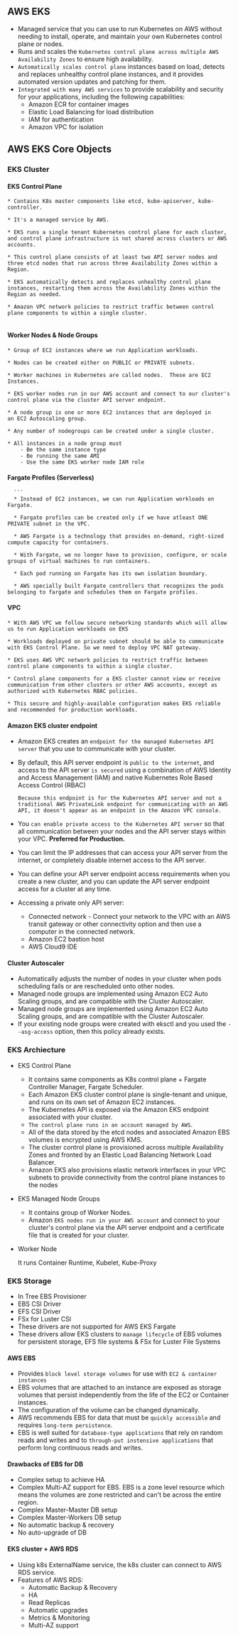 ## AWS EKS

- Managed service that you can use to run Kubernetes on AWS without needing to install, operate, and maintain your own Kubernetes control plane or nodes.
- Runs and scales the `Kubernetes control plane across multiple AWS Availability Zones` to ensure high availability.
- `Automatically scales control plane` instances based on load, detects and replaces unhealthy control plane instances, and it provides automated version updates and patching for them.
- `Integrated with many AWS services` to provide scalability and security for your applications, including the following capabilities:
  - Amazon ECR for container images
  - Elastic Load Balancing for load distribution
  - IAM for authentication
  - Amazon VPC for isolation

## AWS EKS Core Objects

### EKS Cluster

#### EKS Control Plane

```
* Contains K8s master components like etcd, kube-apiserver, kube-controller.

* It's a managed service by AWS.

* EKS runs a single tenant Kubernetes control plane for each cluster, and control plane infrastructure is not shared across clusters or AWS accounts.

* This control plane consists of at least two API server nodes and three etcd nodes that run across three Availability Zones within a Region.

* EKS automatically detects and replaces unhealthy control plane instances, restarting them across the Availability Zones within the Region as needed.

* Amazon VPC network policies to restrict traffic between control plane components to within a single cluster.


```

#### Worker Nodes & Node Groups

```
* Group of EC2 instances where we run Application workloads.

* Nodes can be created either on PUBLIC or PRIVATE subnets.

* Worker machines in Kubernetes are called nodes.  These are EC2 Instances.

* EKS worker nodes run in our AWS account and connect to our cluster's control plane via the cluster API server endpoint.

* A node group is one or more EC2 instances that are deployed in an EC2 Autoscaling group.

* Any number of nodegroups can be created under a single cluster.

* All instances in a node group must
    - Be the same instance type
    - Be running the same AMI
    - Use the same EKS worker node IAM role

```

#### Fargate Profiles (Serverless)

      ```
      * Instead of EC2 instances, we can run Application workloads on Fargate.

      * Fargate profiles can be created only if we have atleast ONE PRIVATE subnet in the VPC.

      * AWS Fargate is a technology that provides on-demand, right-sized compute capacity for containers.

      * With Fargate, we no longer have to provision, configure, or scale groups of virtual machines to run containers. 

      * Each pod running on Fargate has its own isolation boundary.

      * AWS specially built Fargate controllers that recognizes the pods belonging to fargate and schedules them on Fargate profiles.

#### VPC

```
* With AWS VPC we follow secure networking standards which will allow us to run Application workloads on EKS

* Workloads deployed on private subnet should be able to communicate with EKS Control Plane. So we need to deploy VPC NAT gateway.

* EKS uses AWS VPC network policies to restrict traffic between control plane components to within a single cluster.

* Control plane components for a EKS cluster cannot view or receive communication from other clusters or other AWS accounts, except as authorized with Kubernetes RBAC policies.

* This secure and highly-available configuration makes EKS reliable and recommended for production workloads.

```

#### Amazon EKS cluster endpoint

- Amazon EKS creates an `endpoint for the managed Kubernetes API server` that you use to communicate with your cluster.
- By default, this API server endpoint is `public to the internet`, and access to the API server `is secured` using a combination of AWS Identity and Access Management (IAM) and native Kubernetes Role Based Access Control (RBAC)

  ```
  Because this endpoint is for the Kubernetes API server and not a traditional AWS PrivateLink endpoint for communicating with an AWS API, it doesn't appear as an endpoint in the Amazon VPC console.
  ```

- You `can enable private access to the Kubernetes API server` so that all communication between your nodes and the API server stays within your VPC. **Preferred for Production.**
- You can limit the IP addresses that can access your API server from the internet, or completely disable internet access to the API server.
- You can define your API server endpoint access requirements when you create a new cluster, and you can update the API server endpoint access for a cluster at any time.

- Accessing a private only API server:
  - Connected network - Connect your network to the VPC with an AWS transit gateway or other connectivity option and then use a computer in the connected network.
  - Amazon EC2 bastion host
  - AWS Cloud9 IDE

#### Cluster Autoscaler

- Automatically adjusts the number of nodes in your cluster when pods scheduling fails or are rescheduled onto other nodes.
- Managed node groups are implemented using Amazon EC2 Auto Scaling groups, and are compatible with the Cluster Autoscaler.
- Managed node groups are implemented using Amazon EC2 Auto Scaling groups, and are compatible with the Cluster Autoscaler.
- If your existing node groups were created with eksctl and you used the `--asg-access` option, then this policy already exists.

### EKS Archiecture

- EKS Control Plane

  - It contains same components as K8s control plane + Fargate Controller Manager, Fargate Scheduler.
  - Each Amazon EKS cluster control plane is single-tenant and unique, and runs on its own set of Amazon EC2 instances.
  - The Kubernetes API is exposed via the Amazon EKS endpoint associated with your cluster.
  - `The control plane runs in an account managed by AWS`.
  - All of the data stored by the etcd nodes and associated Amazon EBS volumes is encrypted using AWS KMS.
  - The cluster control plane is provisioned across multiple Availability Zones and fronted by an Elastic Load Balancing Network Load Balancer.
  - Amazon EKS also provisions elastic network interfaces in your VPC subnets to provide connectivity from the control plane instances to the nodes

- EKS Managed Node Groups

  - It contains group of Worker Nodes.
  - Amazon `EKS nodes run in your AWS account` and connect to your cluster's control plane via the API server endpoint and a certificate file that is created for your cluster.

- Worker Node

  It runs Container Runtime, Kubelet, Kube-Proxy

### EKS Storage

- In Tree EBS Provisioner
- EBS CSI Driver
- EFS CSI Driver
- FSx for Luster CSI
- These drivers are not supported for AWS EKS Fargate
- These drivers allow EKS clusters to `manage lifecycle` of EBS volumes for persistent storage, EFS file systems & FSx for Luster File Systems

#### AWS EBS

- Provides `block level storage volumes` for use with `EC2 & container instances`
- EBS volumes that are attached to an instance are exposed as storage volumes that persist independently from the life of the EC2 or Container instances.
- The configuration of the volume can be changed dynamically.
- AWS recommends EBS for data that must be `quickly accessible` and requires `long-term persistence`.
- EBS is well suited for `database-type applications` that rely on random reads and writes and to `through-put instensive applications` that perform long continuous reads and writes.

#### Drawbacks of EBS for DB

- Complex setup to achieve HA
- Complex Multi-AZ support for EBS. EBS is a zone level resource which means the volumes are zone restricted and can't be across the entire region.
- Complex Master-Master DB setup
- Complex Master-Workers DB setup
- No automatic backup & recovery
- No auto-upgrade of DB

#### EKS cluster + AWS RDS

- Using k8s ExternalName service, the k8s cluster can connect to AWS RDS service.
- Features of AWS RDS:
  - Automatic Backup & Recovery
  - HA
  - Read Replicas
  - Automatic upgrades
  - Metrics & Monitoring
  - Multi-AZ support
